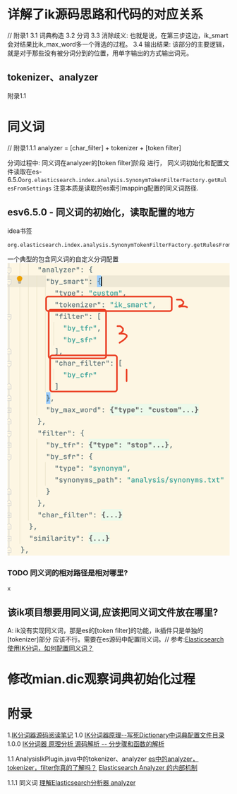 
# 详解了ik源码思路和代码的对应关系
// 附录1
3.1 词典构造
3.2 分词
3.3 消除歧义: 也就是说，在第三步这边，ik_smart会对结果比ik_max_word多一个筛选的过程。
3.4 输出结果: 该部分的主要逻辑，就是对于那些没有被分词分到的位置，用单字输出的方式输出词元。

## tokenizer、analyzer
附录1.1


# 同义词
// 附录1.1.1
analyzer = [char_filter] + tokenizer + [token filter]

分词过程中: 同义词在analyzer的[token filter]阶段 进行，
同义词初始化和配置文件读取在es-6.5.0`org.elasticsearch.index.analysis.SynonymTokenFilterFactory.getRulesFromSettings`
注意本质是读取的es索引mapping配置的同义词路径.

## esv6.5.0 - 同义词的初始化，读取配置的地方
idea书签
```shell script
org.elasticsearch.index.analysis.SynonymTokenFilterFactory.getRulesFromSettings
```

一个典型的包含同义词的自定义分词配置
![包含同义词的分词过程](包含同义词的分词过程.png)

### TODO 同义词的相对路径是相对哪里?
```shell script
x
```

## 该ik项目想要用同义词,应该把同义词文件放在哪里?
A: ik没有实现同义词，那是es的[token filter]的功能，ik插件只是单独的[tokenizer]部分
应该不行。需要在es源码中配置同义词。// 参考:[Elasticsearch 使用IK分词，如何配置同义词？](https://elasticsearch.cn/?/question/29)


# 修改mian.dic观察词典初始化过程

# 附录
1.[IK分词器源码阅读笔记](https://www.aramigo.ltd/index.php/archives/88/)
1.0 [IK分词器原理--写死Dictionary中词典配置文件目录](https://juejin.cn/post/6845166891120476168)
    1.0.0 [IK分词器 原理分析 源码解析 -- 分步骤和函数的解析](https://www.cnblogs.com/jpfss/p/11413473.html)

1.1 AnalysisIkPlugin.java中的tokenizer、analyzer 
[es中的analyzer，tokenizer，filter你真的了解吗？](https://cloud.tencent.com/developer/article/1851823?from=article.detail.1706529)
[Elasticsearch Analyzer 的内部机制](https://mednoter.com/all-about-analyzer-part-one.html)

1.1.1 同义词 [理解Elasticsearch分析器 analyzer](https://juejin.cn/post/6939396159983222815)